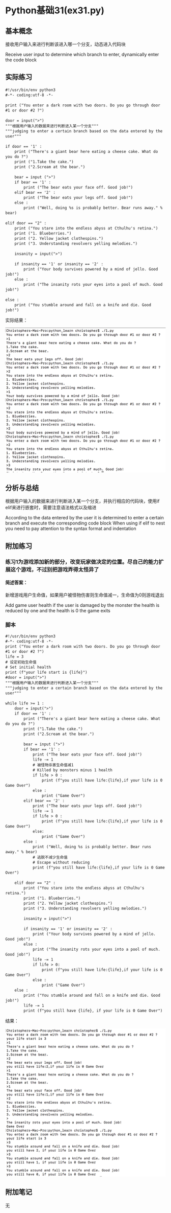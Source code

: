 # Python基础31(ex31.py)

## 基本概念

接收用户输入来进行判断该进入哪一个分支，动态进入代码块

Receive user input to determine which branch to enter, dynamically enter the code block

## 实际练习

```
#!/usr/bin/env python3
#-*- coding:utf-8 -*-

print ("You enter a dark room with two doors. Do you go through door #1 or door #2 ?")

door = input(">")
"""根据用户输入的数据来进行判断进入某一个分支"""
"""judging to enter a certain branch based on the data entered by the user"""

if door == '1' :
    print ("There's a giant bear here eating a cheese cake. What do you do ?")
    print ("1.Take the cake.")
    print ("2.Scream at the bear.")
    
    bear = input (">")
    if bear == '1' :
        print ("The bear eats your face off. Good job!")
    elif bear == '2' :
        print ("The bear eats your legs off. Good job!")
    else :
        print ("Well, doing %s is probably better. Bear runs away." % bear)

elif door == "2" :
    print ("You stare into the endless abyss at Cthulhu's retina.")
    print ("1. Blueberries.")
    print ("2. Yellow jacket clothespins.")
    print ("3. Understanding revolvers yelling melodies.")

    insanity = input(">")

    if insanity == '1' or insanity == '2' :
        print ("Your body survives powered by a mind of jello. Good job!")
    else :
        print ("The insanity rots your eyes into a pool of much. Good job!")

else :
    print ("You stumble around and fall on a knife and die. Good job!")
```

实际结果：

![image-20200403221136680](ex31.assets/image-20200403221136680.png)

## 分析与总结

根据用户输入的数据来进行判断进入某一个分支，并执行相应的代码块，使用if elif来进行嵌套时，需要注意语法格式以及缩进

According to the data entered by the user it is determined to enter a certain branch and execute the corresponding code block When using if elif to nest you need to pay attention to the syntax format and indentation 

## 附加练习

### 练习1为游戏添加新的部分，改变玩家做决定的位置。尽自己的能力扩展这个游戏，不过别把游戏弄得太怪异了

#### 简述答案：

新增游戏用户生命值，如果用户被怪物伤害则生命值减一，生命值为0则游戏退出

Add game user health if the user is damaged by the monster the health is reduced by one and the health is 0 the game exits

### 脚本

```
#!/usr/bin/env python3
#-*- coding:utf-8 -*-
print ("You enter a dark room with two doors. Do you go through door #1 or door #2 ?")
life = 3 
# 设定初始生命值
# Set initial health
print (f"your life start is {life}")
#door = input(">")
"""根据用户输入的数据来进行判断进入某一个分支"""
"""judging to enter a certain branch based on the data entered by the user"""

while life >= 1 :
    door = input(">")
    if door == '1' :
        print ("There's a giant bear here eating a cheese cake. What do you do ?")
        print ("1.Take the cake.")
        print ("2.Scream at the bear.")
        
        bear = input (">")
        if bear == '1' :
            print ("The bear eats your face off. Good job!")
            life -= 1
            # 被怪物杀害生命值减1
            # Killed by monsters minus 1 health
            if life > 0 :
                print (f"you still have life:{life},if your life is 0 Game Over")
            else :
                print ("Game Over")
        elif bear == '2' :
            print ("The bear eats your legs off. Good job!")
            life -= 1
            if life > 0 :
                print (f"you still have life:{life},if your life is 0 Game Over")
            else:
                print ("Game Over")
        else :
            print ("Well, doing %s is probably better. Bear runs away." % bear)
            # 逃脱不减少生命值
            # Escape without reducing            
            print (f"you still have life:{life},if your life is 0 Game Over")

    elif door == "2" :
        print ("You stare into the endless abyss at Cthulhu's retina.")
        print ("1. Blueberries.")
        print ("2. Yellow jacket clothespins.")
        print ("3. Understanding revolvers yelling melodies.")

        insanity = input(">")

        if insanity == '1' or insanity == '2' :
            print ("Your body survives powered by a mind of jello. Good job!")
        else :
            print ("The insanity rots your eyes into a pool of much. Good job!")
            life -= 1
            if life > 0:
                print (f"you still have life:{life},if your life is 0 Game Over")
            else :
                print ("Game Over")
    else :
        print ("You stumble around and fall on a knife and die. Good job!")
        life -= 1
        print (f"you still have {life}, if your life is 0 Game Over")
```

结果：

![image-20200403221302038](ex31.assets/image-20200403221302038.png)

## 附加笔记

无
